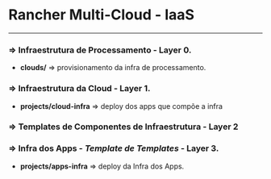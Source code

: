 # Rancher Multi-Cloud - IaaS
----------------

### => Infraestrutura de Processamento - Layer 0.

*   **clouds/** => provisionamento da infra de processamento.

### => Infraestrutura da Cloud - Layer 1.

*   **projects/cloud-infra** => deploy dos apps que compõe a infra

### => Templates de Componentes de Infraestrutura - Layer 2

### => Infra dos Apps - _Template de Templates_ - Layer 3.

*   **projects/apps-infra** => deploy da Infra dos Apps.

